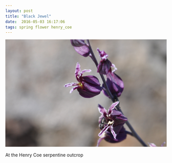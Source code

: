 ```yaml
---
layout: post
title: "Black Jewel"
date:  2016-05-03 16:17:06
tags: spring flower henry_coe
---
```


![Black Jewel](/images/black-jewel-henery-coe.png)

At the Henry Coe serpentine outcrop

<!--more-->

